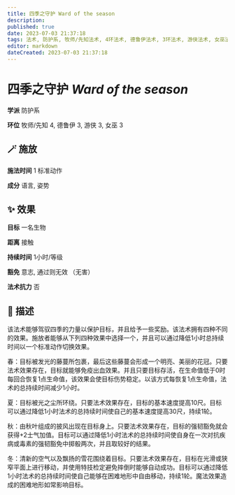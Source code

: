 ```yaml
---
title: 四季之守护 Ward of the season
description: 
published: true
date: 2023-07-03 21:37:18
tags: 法术, 防护系, 牧师/先知法术, 4环法术, 德鲁伊法术, 3环法术, 游侠法术, 女巫法术
editor: markdown
dateCreated: 2023-07-03 21:37:18
---
```


# **四季之守护** *Ward of the season*

**学派** 防护系 

**环位** 牧师/先知 4, 德鲁伊 3, 游侠 3, 女巫 3

## 🪄 施放

**施法时间** 1 标准动作

**成分** 语言, 姿势

## ✨ 效果 

**目标** 一名生物 

**距离** 接触  

**持续时间** 1小时/等级 

**豁免** 意志, 通过则无效 （无害）

**法术抗力** 否

## 📖 描述

该法术能够驾驭四季的力量以保护目标，并且给予一些奖励。该法术拥有四种不同的效果。施放者能够从下列四种效果中选择一个，并且可以通过降低1小时总持续时间以一个标准动作切换效果。

春：目标被发光的藤蔓所包裹，最后这些藤蔓会形成一个明亮、美丽的花冠。只要法术效果存在，目标就能够免疫出血效果。并且只要目标存活，在生命值低于0时每回合恢复1点生命值，该效果会使目标伤势稳定。以该方式每恢复1点生命值，法术的总持续时间减少1小时。

夏：目标被光之尘所环绕。只要法术效果存在，目标的基本速度提高10尺。目标可以通过降低1小时法术的总持续时间使自己的基本速度提高30尺，持续1轮。

秋：由秋叶组成的披风出现在目标身上。只要法术效果存在，目标的强韧豁免就会获得+2士气加值。目标可以通过降低1小时法术的总持续时间使自身在一次对抗疾病或毒素的强韧豁免中掷骰两次，并且取较好的结果。

冬：清新的空气以及飘扬的雪花围绕着目标。只要法术效果存在，目标在光滑或狭窄平面上进行移动，并使用特技检定避免摔倒时能够自动成功。目标可以通过降低1小时法术的总持续时间使自己能够在困难地形中自由移动，持续1轮。魔法效果造成的困难地形如常影响目标。
    
